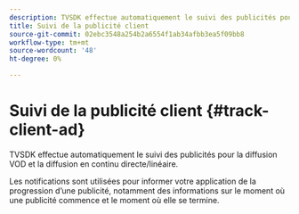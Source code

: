 ```yaml
---
description: TVSDK effectue automatiquement le suivi des publicités pour la diffusion VOD et la diffusion en continu directe/linéaire.
title: Suivi de la publicité client
source-git-commit: 02ebc3548a254b2a6554f1ab34afbb3ea5f09bb8
workflow-type: tm+mt
source-wordcount: '48'
ht-degree: 0%

---
```


# Suivi de la publicité client {#track-client-ad}

TVSDK effectue automatiquement le suivi des publicités pour la diffusion VOD et la diffusion en continu directe/linéaire.

Les notifications sont utilisées pour informer votre application de la progression d’une publicité, notamment des informations sur le moment où une publicité commence et le moment où elle se termine.
